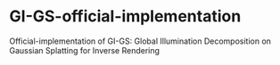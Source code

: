# GI-GS-official-implementation
Official-implementation of GI-GS: Global Illumination Decomposition on Gaussian Splatting for Inverse Rendering

